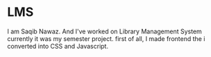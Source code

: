 # LMS
I am Saqib Nawaz. And I've worked on Library Management System currently it was my semester project. first of all, I made frontend the i converted into CSS and Javascript.
